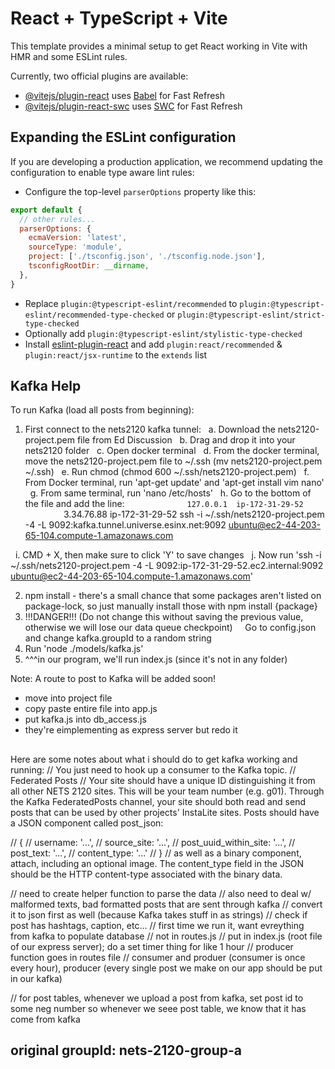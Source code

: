 # React + TypeScript + Vite

This template provides a minimal setup to get React working in Vite with HMR and some ESLint rules.

Currently, two official plugins are available:

- [@vitejs/plugin-react](https://github.com/vitejs/vite-plugin-react/blob/main/packages/plugin-react/README.md) uses [Babel](https://babeljs.io/) for Fast Refresh
- [@vitejs/plugin-react-swc](https://github.com/vitejs/vite-plugin-react-swc) uses [SWC](https://swc.rs/) for Fast Refresh

## Expanding the ESLint configuration

If you are developing a production application, we recommend updating the configuration to enable type aware lint rules:

- Configure the top-level `parserOptions` property like this:

```js
export default {
  // other rules...
  parserOptions: {
    ecmaVersion: 'latest',
    sourceType: 'module',
    project: ['./tsconfig.json', './tsconfig.node.json'],
    tsconfigRootDir: __dirname,
  },
}
```

- Replace `plugin:@typescript-eslint/recommended` to `plugin:@typescript-eslint/recommended-type-checked` or `plugin:@typescript-eslint/strict-type-checked`
- Optionally add `plugin:@typescript-eslint/stylistic-type-checked`
- Install [eslint-plugin-react](https://github.com/jsx-eslint/eslint-plugin-react) and add `plugin:react/recommended` & `plugin:react/jsx-runtime` to the `extends` list


## Kafka Help
To run Kafka (load all posts from beginning):
1. First connect to the nets2120 kafka tunnel:
  a. Download the nets2120-project.pem file from Ed Discussion
  b. Drag and drop it into your nets2120 folder
  c. Open docker terminal
  d. From the docker terminal, move the nets2120-project.pem file to ~/.ssh (mv nets2120-project.pem ~/.ssh)
  e. Run chmod (chmod 600 ~/.ssh/nets2120-project.pem)
  f. From Docker terminal, run 'apt-get update' and 'apt-get install vim nano'
  g. From same terminal, run 'nano /etc/hosts'
  h. Go to the bottom of the file and add the line:
        ```
        127.0.0.1  ip-172-31-29-52
        ```
3.34.76.88 ip-172-31-29-52
ssh -i ~/.ssh/nets2120-project.pem -4 -L 9092:kafka.tunnel.universe.esinx.net:9092 ubuntu@ec2-44-203-65-104.compute-1.amazonaws.com

  i. CMD + X, then make sure to click 'Y' to save changes
  j. Now run 'ssh -i ~/.ssh/nets2120-project.pem -4 -L 9092:ip-172-31-29-52.ec2.internal:9092 ubuntu@ec2-44-203-65-104.compute-1.amazonaws.com'


2. npm install - there's a small chance that some packages aren't listed on package-lock, so just manually install those with npm install {package}
3. !!!DANGER!!! (Do not change this without saving the previous value, otherwise we will lose our data queue checkpoint) 
    Go to config.json and change kafka.groupId to a random string
4. Run 'node ./models/kafka.js' 
5. ^^^in our program, we'll run index.js (since it's not in any folder)

Note: A route to post to Kafka will be added soon!

- move into project file
- copy paste entire file into app.js
- put kafka.js into db_access.js 
- they're eimplementing as express server but redo it 

##
Here are some notes about what i should do to get kafka working and running:
// You just need to hook up a consumer to the Kafka topic.
// Federated Posts
// Your site should have a unique ID distinguishing it from all other NETS 2120 sites. This will be your team number (e.g. g01). Through the Kafka FederatedPosts channel, your site should both read and send posts that can be used by other projects' InstaLite sites. Posts should have a JSON component called post_json:

// {
//     username: '...',
//     source_site: '...',
//     post_uuid_within_site: '...',
//     post_text: '...',
//     content_type: '...'
// }
// as well as a binary component, attach, including an optional image. The content_type field in the JSON should be the HTTP content-type associated with the binary data.
  
// need to create helper function to parse the data
  // also need to deal w/ malformed texts, bad formatted posts that are sent through kafka
  // convert it to json first as well (because Kafka takes stuff in as strings)
  // check if post has hashtags, caption, etc...
  // first time we run it, want evreything from kafka to populate database
  // not in routes.js
  // put in index.js (root file of our express server); do a set timer thing for like 1 hour
  // producer function goes in routes file
  // consumer and produer (consumer is once every hour), producer (every single post we make on our app should be put in our kafka)

  // for post tables, whenever we upload a post from kafka, set post id to some neg number so whenever we seee post table, we know that it has come from kafka 


## original groupId: nets-2120-group-a